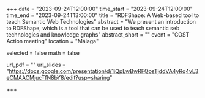 +++
date = "2023-09-24T12:00:00"
time_start = "2023-09-24T12:00:00"
time_end = "2023-09-24T13:00:00"
title = "RDFShape: A Web-based tool to teach Semantic Web Technologies"
abstract = "We present an introduction to RDFShape, which is a tool that can be used to teach semantic seb technologies and knowledge graphs"
abstract_short = ""
event = "COST Action meeting"
location = "Málaga"

selected = false
math = false

url_pdf = ""
url_slides = "https://docs.google.com/presentation/d/1iQpLwBwRFQosTjddVA4yRq4vL3eCMAACMjucTfN8bY8/edit?usp=sharing"


+++